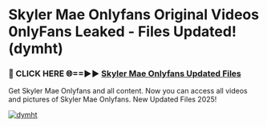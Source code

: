 # Skyler Mae Onlyfans Original Videos 0nlyFans Leaked - Files Updated! (dymht)

<h3>🔴 CLICK HERE 🌐==►► <a href="https://tinyurl.com/x26r9saj" rel="nofollow">Skyler Mae Onlyfans Updated Files</a></h3>

Get Skyler Mae Onlyfans and all content. Now you can access all videos and pictures of Skyler Mae Onlyfans. New Updated Files 2025!

[![dymht](https://i.imgur.com/LkgZPqh.gif)](https://tinyurl.com/x26r9saj)
